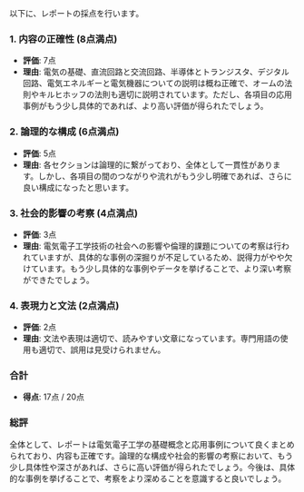 以下に、レポートの採点を行います。

### 1. 内容の正確性 (8点満点)
- **評価**: 7点
- **理由**: 電気の基礎、直流回路と交流回路、半導体とトランジスタ、デジタル回路、電気エネルギーと電気機器についての説明は概ね正確で、オームの法則やキルヒホッフの法則も適切に説明されています。ただし、各項目の応用事例がもう少し具体的であれば、より高い評価が得られたでしょう。

### 2. 論理的な構成 (6点満点)
- **評価**: 5点
- **理由**: 各セクションは論理的に繋がっており、全体として一貫性があります。しかし、各項目の間のつながりや流れがもう少し明確であれば、さらに良い構成になったと思います。

### 3. 社会的影響の考察 (4点満点)
- **評価**: 3点
- **理由**: 電気電子工学技術の社会への影響や倫理的課題についての考察は行われていますが、具体的な事例の深掘りが不足しているため、説得力がやや欠けています。もう少し具体的な事例やデータを挙げることで、より深い考察ができたでしょう。

### 4. 表現力と文法 (2点満点)
- **評価**: 2点
- **理由**: 文法や表現は適切で、読みやすい文章になっています。専門用語の使用も適切で、誤用は見受けられません。

### 合計
- **得点**: 17点 / 20点

### 総評
全体として、レポートは電気電子工学の基礎概念と応用事例について良くまとめられており、内容も正確です。論理的な構成や社会的影響の考察において、もう少し具体性や深さがあれば、さらに高い評価が得られたでしょう。今後は、具体的な事例を挙げることで、考察をより深めることを意識すると良いでしょう。